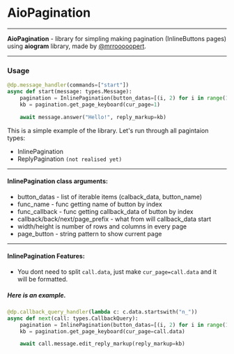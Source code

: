 # AioPagination
---
**AioPagination** - library for simpling making pagination (InlineButtons pages) using **aiogram** library, made by [@mrrooooopert](https://t.me/mrrooooopert).

---
### Usage

```python
@dp.message_handler(commands=["start"])
async def start(message: types.Message):
    pagination = InlinePagination(button_datas=[(i, 2) for i in range(1, 100)], width=4)
    kb = pagination.get_page_keyboard(cur_page=1)

    await message.answer("Hello!", reply_markup=kb)
```
This is a simple example of the library. Let's run through all pagintaion types:
+ InlinePagination
+ ReplyPagination `(not realised yet)`
---
#### InlinePagination class arguments:
+ button_datas - list of iterable items (calback_data, button_name)
+ func_name - func getting name of button by index
+ func_callback - func getting callback_data of button by index
+ callback/back/next/page_prefix - what from will callback_data start
+ width/height is number of rows and columns in every page
+ page_button - string pattern to show current page
---
#### InlinePagination Features:
+ You dont need to split `call.data`, just make `cur_page=call.data` and it will be formatted. 
 
##### Here is an example.
```python
@dp.callback_query_handler(lambda c: c.data.startswith("n_"))
async def next(call: types.CallbackQuery):
    pagination = InlinePagination(button_datas=[(i, 2) for i in range(1, 100)], width=4)
    kb = pagination.get_page_keyboard(cur_page=call.data)

    await call.message.edit_reply_markup(reply_markup=kb)
```
